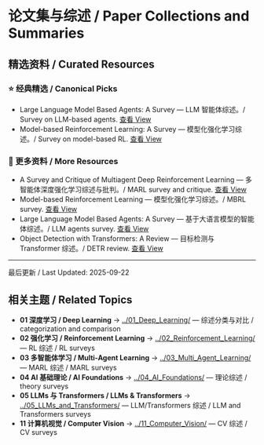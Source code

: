 # 论文集与综述 / Paper Collections and Summaries

## 精选资料 / Curated Resources

### ⭐ 经典精选 / Canonical Picks

- Large Language Model Based Agents: A Survey — LLM 智能体综述。/ Survey on LLM-based agents. [查看 View](../_library/The_Rise_and_Potential_of_Large_Language_Model_Based_Agents_A_Survey.pdf)
- Model-based Reinforcement Learning: A Survey — 模型化强化学习综述。/ Survey on model-based RL. [查看 View](../_library/Model-based_Reinforcement_Learning_A_Survey.pdf)

### 📄 更多资料 / More Resources

- A Survey and Critique of Multiagent Deep Reinforcement Learning — 多智能体深度强化学习综述与批判。/ MARL survey and critique. [查看 View](../_library/A_Survey_and_Critique_of_Multiagent_Deep_Reinforcement_Learning.pdf)
- Model-based Reinforcement Learning — 模型化强化学习综述。/ MBRL survey. [查看 View](../_library/Model-based_Reinforcement_Learning_A_Survey.pdf)
- Large Language Model Based Agents: A Survey — 基于大语言模型的智能体综述。/ LLM agents survey. [查看 View](../_library/The_Rise_and_Potential_of_Large_Language_Model_Based_Agents_A_Survey.pdf)
- Object Detection with Transformers: A Review — 目标检测与 Transformer 综述。/ DETR review. [查看 View](../_library/Object_Detection_with_Transformers_A_Review.pdf)

---

最后更新 / Last Updated: 2025-09-22

## 相关主题 / Related Topics

- **01 深度学习 / Deep Learning** → [../01_Deep_Learning/](../01_Deep_Learning/) — 综述分类与对比 / categorization and comparison
- **02 强化学习 / Reinforcement Learning** → [../02_Reinforcement_Learning/](../02_Reinforcement_Learning/) — RL 综述 / RL surveys
- **03 多智能体学习 / Multi-Agent Learning** → [../03_Multi_Agent_Learning/](../03_Multi_Agent_Learning/) — MARL 综述 / MARL surveys
- **04 AI 基础理论 / AI Foundations** → [../04_AI_Foundations/](../04_AI_Foundations/) — 理论综述 / theory surveys
- **05 LLMs 与 Transformers / LLMs & Transformers** → [../05_LLMs_and_Transformers/](../05_LLMs_and_Transformers/) — LLM/Transformers 综述 / LLM and Transformers surveys
- **11 计算机视觉 / Computer Vision** → [../11_Computer_Vision/](../11_Computer_Vision/) — CV 综述 / CV surveys